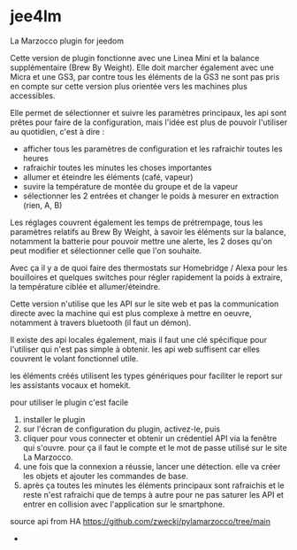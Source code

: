 # jee4lm
La Marzocco plugin for jeedom

Cette version de plugin fonctionne avec une Linea Mini et la balance supplémentaire (Brew By Weight). Elle doit marcher également avec une Micra et une GS3, par contre tous les éléments de la GS3 ne sont pas pris en compte sur cette version plus orientée vers les machines plus accessibles.

Elle permet de sélectionner et suivre les paramètres principaux, les api sont prêtes pour faire de la configuration, mais l'idée est plus de pouvoir l'utiliser au quotidien, c'est à dire :

- afficher tous les paramètres de configuration et les rafraichir toutes les heures
- rafraichir toutes les minutes les choses importantes
- allumer et éteindre les éléments (café, vapeur)
- suvire la température de montée du groupe et de la vapeur
- sélectionner les 2 entrées et changer le poids à mesurer en extraction (rien, A, B)

Les réglages couvrent également les temps de prétrempage, tous les paramètres relatifs au Brew By Weight, à savoir les éléments sur la balance, notamment la batterie pour pouvoir mettre une alerte, les 2 doses qu'on peut modifier et sélectionner celle que l'on souhaite.

Avec ça il y a de quoi faire des thermostats sur Homebridge / Alexa pour les bouilloires et quelques switches pour régler rapidement la poids à extraire, la température ciblée et allumer/éteindre.

Cette version n'utilise que les API sur le site web et pas la communication directe avec la machine qui est plus complexe à mettre en oeuvre, notamment à travers bluetooth (il faut un démon).

Il existe des api locales également, mais il faut une clé spécifique pour l'utiliser qui n'est pas simple à obtenir. les api web suffisent car elles couvrent le volant fonctionnel utile.

les éléments créés utilisent les types génériques pour faciliter le report sur les assistants vocaux et homekit. 

pour utiliser le plugin c'est facile

1) installer le plugin
2) sur l'écran de configuration du plugin, activez-le, puis 
3) cliquer pour vous connecter et obtenir un crédentiel API via la fenêtre qui s'ouvre. pour ça il faut le compte et le mot de passe utilisé sur le site La Marzocco. 
4) une fois que la connexion a réussie, lancer une détection. elle va créer les objets et ajouter les commandes de base.
5) après ça toutes les minutes les éléments principaux sont rafraichis et le reste n'est rafraichi que de temps à autre pour ne pas saturer les API et entrer en collision avec l'application sur le smartphone.

source api from HA
https://github.com/zweckj/pylamarzocco/tree/main


- 
